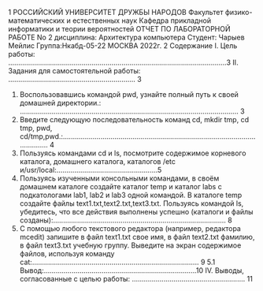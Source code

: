 
1
РОССИЙСКИЙ УНИВЕРСИТЕТ ДРУЖБЫ НАРОДОВ
Факультет физико-математических и естественных наук
Кафедра прикладной информатики и теории вероятностей
ОТЧЕТ
ПО ЛАБОРАТОРНОЙ РАБОТЕ No 2
дисциплина: Архитектура компьютера
Студент: Чарыев Мейлис
Группа:Нкабд-05-22
МОСКВА
2022г.
2
Содержание
I. Цель работы: ..............................................................................................................3
II. Задания для самостоятельной работы: ................................................................ 3
1. Воспользовавшись командой pwd, узнайте полный путь к своей домашней
директории.: .............................................................................................................. 3
2. Введите следующую последовательность команд cd, mkdir tmp, cd tmp, pwd,
cd/tmp,pwd.:............................................................................................................... 4
3. Пользуясь командами cd и ls, посмотрите содержимое корневого каталога,
домашнего каталога, каталогов /etc и/usr/local:...................................................5
4. Пользуясь изученными консольными командами, в своём домашнем
каталоге создайте каталог temp и каталог labs с подкатологами lab1, lab2 и
lab3 одной командой. В каталоге temp создайте файлы
text1.txt,text2.txt,text3.txt. Пользуясь командой ls, убедитесь, что все
действия выполнены успешно (каталоги и файлы
созданы):....................................................................................... 8
5. C помощью любого текстового редактора (например, редактора mcedit)
запишите в файл text1.txt свое имя, в файл text2.txt фамилию, в файл
text3.txt учебную группу. Выведите на экран содержимое файлов, используя
команду cat:.................................................................................... 9
5.1 Вывод:.............................................................................10
IV. Выводы, согласованные с целью работы: ......................................................... 11

